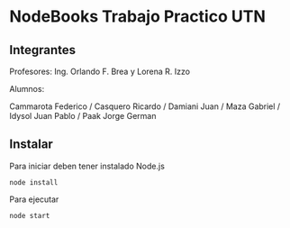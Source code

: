 # NodeBooks Trabajo Practico UTN

## Integrantes

Profesores: Ing. Orlando F. Brea y Lorena R. Izzo

Alumnos:

Cammarota Federico /
Casquero Ricardo /
Damiani Juan /
Maza Gabriel /
Idysol Juan Pablo /
Paak Jorge German

## Instalar

Para iniciar deben tener instalado Node.js

```
node install
```

Para ejecutar

```
node start
```
